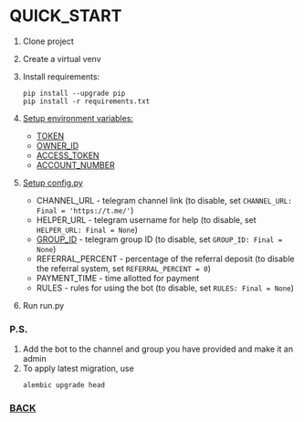 # QUICK_START
   1. Clone project
   2. Create a virtual venv
   3. Install requirements:
       ```
       pip install --upgrade pip
       pip install -r requirements.txt
       ```
   4. [Setup environment variables:](https://stackoverflow.com/questions/42708389/how-to-set-environment-variables-in-pycharm)

      - [TOKEN](https://telegram.me/BotFather)
      - [OWNER_ID](https://telegram.me/myidbot)
      - [ACCESS_TOKEN](https://pypi.org/project/YooMoney/#access-token)
      - [ACCOUNT_NUMBER](https://pypi.org/project/YooMoney/#account-information)

   5. [Setup config.py](../bot/misc/config.py)
      - CHANNEL_URL - telegram channel link (to disable, set `CHANNEL_URL: Final = 'https://t.me/'`)
      - HELPER_URL -  telegram username for help (to disable, set `HELPER_URL: Final = None`)
      - [GROUP_ID](https://docs.b2core.b2broker.com/how-to-articles/manage-communication-platforms/how-to-get-telegram-chat-group-and-channel-identifiers) -  telegram group ID (to disable, set `GROUP_ID: Final = None`)
      - REFERRAL_PERCENT - percentage of the referral deposit (to disable the referral system, set `REFERRAL_PERCENT = 0`)
      - PAYMENT_TIME - time allotted for payment
      - RULES - rules for using the bot (to disable, set `RULES: Final = None`)

   6. Run run.py

### P.S.
1. Add the bot to the channel and group you have provided and make it an admin
2. To apply latest migration, use 
      ```
      alembic upgrade head
      ```

### [BACK](../README.md)